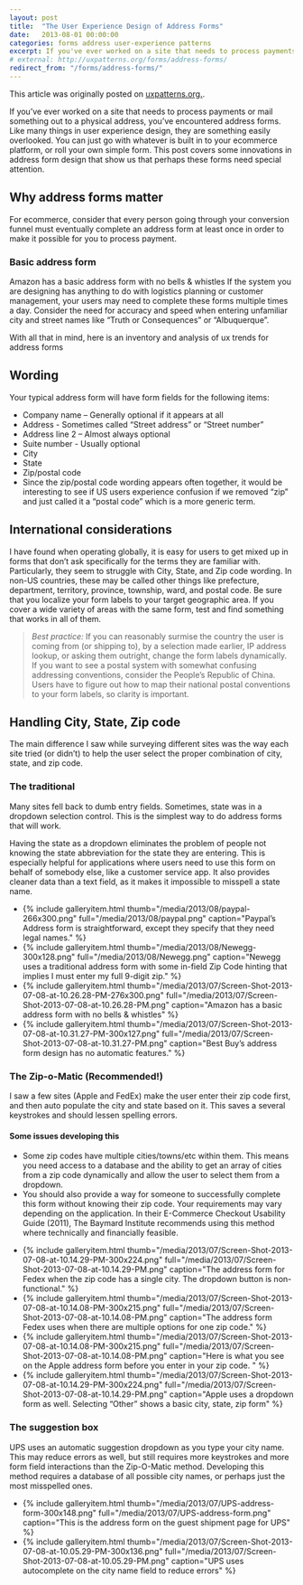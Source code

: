 ```yaml
---
layout: post
title:  "The User Experience Design of Address Forms"
date:   2013-08-01 00:00:00
categories: forms address user-experience patterns
excerpt: If you've ever worked on a site that needs to process payments or mail something out to a physical address, you've encountered address forms. This post covers some innovations in address form design that show us that perhaps these forms need special attention.
# external: http://uxpatterns.org/forms/address-forms/
redirect_from: "/forms/address-forms/"
---
```


This article was originally posted on [uxpatterns.org.](http://uxpatterns.org/forms/address-forms/).

If you’ve ever worked on a site that needs to process payments or mail something out to a physical address, you’ve encountered address forms. Like many things in user experience design, they are something easily overlooked. You can just go with whatever is built in to your ecommerce platform, or roll your own simple form. This post covers some innovations in address form design that show us that perhaps these forms need special attention.

## Why address forms matter

For ecommerce, consider that every person going through your conversion funnel must eventually complete an address form at least once in order to make it possible for you to process payment.

### Basic address form

Amazon has a basic address form with no bells & whistles
If the system you are designing has anything to do with logistics planning or customer management, your users may need to complete these forms multiple times a day. Consider the need for accuracy and speed when entering unfamiliar city and street names like “Truth or Consequences” or “Albuquerque”.

With all that in mind, here is an inventory and analysis of ux trends for address forms

## Wording

Your typical address form will have form fields for the following items:

- Company name – Generally optional if it appears at all
- Address - Sometimes called “Street address” or “Street number”
- Address line 2 – Almost always optional
- Suite number - Usually optional
- City
- State
- Zip/postal code
- Since the zip/postal code wording appears often together, it would be interesting to see if US users experience confusion if we removed “zip” and just called it a “postal code” which is a more generic term.

## International considerations

I have found when operating globally, it is easy for users to get mixed up in forms that don’t ask specifically for the terms they are familiar with. Particularly, they seem to struggle with City, State, and Zip code wording. In non-US countries, these may be called other things like prefecture, department, territory, province, township, ward, and postal code. Be sure that you localize your form labels to your target geographic area. If you cover a wide variety of areas with the same form, test and find something that works in all of them.

> *Best practice:* If you can reasonably surmise the country the user is coming from (or shipping to), by a selection made earlier, IP address lookup, or asking them outright, change the form labels dynamically.
If you want to see a postal system with somewhat confusing addressing conventions, consider the People’s Republic of China. Users have to figure out how to map their national postal conventions to your form labels, so clarity is important.

## Handling City, State, Zip code

The main difference I saw while surveying different sites was the way each site tried (or didn’t) to help the user select the proper combination of city, state, and zip code.

### The traditional

Many sites fell back to dumb entry fields. Sometimes, state was in a dropdown selection control. This is the simplest way to do address forms that will work.

Having the state as a dropdown eliminates the problem of people not knowing the state abbreviation for the state they are entering. This is especially helpful for applications where users need to use this form on behalf of somebody else, like a customer service app. It also provides cleaner data than a text field, as it makes it impossible to misspell a state name.

<ul class="gallery">
<li>{%
  include galleryitem.html
  thumb="/media/2013/08/paypal-266x300.png"
  full="/media/2013/08/paypal.png"
  caption="Paypal’s Address form is straightforward, except they specify that they need legal names."
%}</li>
<li>{%
  include galleryitem.html
  thumb="/media/2013/08/Newegg-300x128.png"
  full="/media/2013/08/Newegg.png"
  caption="Newegg uses a traditional address form with some in-field Zip Code hinting that implies I must enter my full 9-digit zip."
%}</li>
<li>{%
  include galleryitem.html
  thumb="/media/2013/07/Screen-Shot-2013-07-08-at-10.26.28-PM-276x300.png"
  full="/media/2013/07/Screen-Shot-2013-07-08-at-10.26.28-PM.png"
  caption="Amazon has a basic address form with no bells & whistles"
%}</li>
<li>{%
  include galleryitem.html
  thumb="/media/2013/07/Screen-Shot-2013-07-08-at-10.31.27-PM-300x127.png"
  full="/media/2013/07/Screen-Shot-2013-07-08-at-10.31.27-PM.png"
  caption="Best Buy’s address form design has no automatic features."
%}</li>
</ul>

### The Zip-o-Matic (Recommended!)

I saw a few sites (Apple and FedEx) make the user enter their zip code first, and then auto populate the city and state based on it. This saves a several keystrokes and should lessen spelling errors.

#### Some issues developing this

- Some zip codes have multiple cities/towns/etc within them. This means you need access to a database and the ability to get an array of cities from a zip code dynamically and allow the user to select them from a dropdown.
- You should also provide a way for someone to successfully complete this form without knowing their zip code. Your requirements may vary depending on the application.
In their E-Commerce Checkout Usability Guide (2011), The Baymard Institute recommends using this method where technically and financially feasible.

<ul class="gallery">
<li>{%
  include galleryitem.html
  thumb="/media/2013/07/Screen-Shot-2013-07-08-at-10.14.29-PM-300x224.png"
  full="/media/2013/07/Screen-Shot-2013-07-08-at-10.14.29-PM.png"
  caption="The address form for Fedex when the zip code has a single city. The dropdown button is non-functional."
%}</li>
<li>{%
  include galleryitem.html
  thumb="/media/2013/07/Screen-Shot-2013-07-08-at-10.14.08-PM-300x215.png"
  full="/media/2013/07/Screen-Shot-2013-07-08-at-10.14.08-PM.png"
  caption="The address form Fedex uses when there are multiple options for one zip code."
%}</li>
<li>{%
  include galleryitem.html
  thumb="/media/2013/07/Screen-Shot-2013-07-08-at-10.14.08-PM-300x215.png"
  full="/media/2013/07/Screen-Shot-2013-07-08-at-10.14.08-PM.png"
  caption="Here is what you see on the Apple address form before you enter in your zip code.
"
%}</li>
<li>{%
  include galleryitem.html
  thumb="/media/2013/07/Screen-Shot-2013-07-08-at-10.14.29-PM-300x224.png"
  full="/media/2013/07/Screen-Shot-2013-07-08-at-10.14.29-PM.png"
  caption="Apple uses a dropdown form as well. Selecting “Other” shows a basic city, state, zip form"
%}</li>
</ul>

### The suggestion box

UPS uses an automatic suggestion dropdown as you type your city name. This may reduce errors as well, but still requires more keystrokes and more form field interactions than the Zip-O-Matic method. Developing this method requires a database of all possible city names, or perhaps just the most misspelled ones.

<ul class="gallery">
<li>{%
  include galleryitem.html
  thumb="/media/2013/07/UPS-address-form-300x148.png"
  full="/media/2013/07/UPS-address-form.png"
  caption="This is the address form on the guest shipment page for UPS"
%}</li>
<li>{%
  include galleryitem.html
  thumb="/media/2013/07/Screen-Shot-2013-07-08-at-10.05.29-PM-300x136.png"
  full="/media/2013/07/Screen-Shot-2013-07-08-at-10.05.29-PM.png"
  caption="UPS uses autocomplete on the city name field to reduce errors"
%}</li>

</ul>

